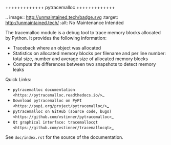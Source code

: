 +++++++++++++
pytracemalloc
+++++++++++++

.. image:: http://unmaintained.tech/badge.svg
   :target: http://unmaintained.tech/
   :alt: No Maintenance Intended

The tracemalloc module is a debug tool to trace memory blocks allocated by
Python. It provides the following information:

* Traceback where an object was allocated
* Statistics on allocated memory blocks per filename and per line number:
  total size, number and average size of allocated memory blocks
* Compute the differences between two snapshots to detect memory leaks

Quick Links:

* `pytracemalloc documentation
  <https://pytracemalloc.readthedocs.io/>`_
* `Download pytracemalloc on PyPI
  <https://pypi.org/project/pytracemalloc/>`_
* `pytracemalloc on GitHub (source code, bugs)
  <https://github.com/vstinner/pytracemalloc>`_
* `Qt graphical interface: tracemallocqt
  <https://github.com/vstinner/tracemallocqt>`_

See ``doc/index.rst`` for the source of the documentation.

